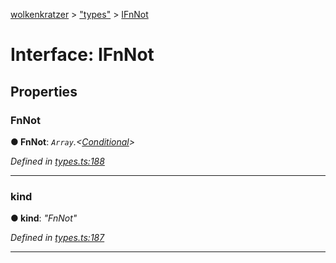 [wolkenkratzer](../README.md) > ["types"](../modules/_types_.md) > [IFnNot](../interfaces/_types_.ifnnot.md)



# Interface: IFnNot


## Properties
<a id="fnnot"></a>

###  FnNot

**●  FnNot**:  *`Array`.<[Conditional](../modules/_types_.md#conditional)>* 

*Defined in [types.ts:188](https://github.com/arminhammer/wolkenkratzer/blob/8ba2fdf/src/types.ts#L188)*





___

<a id="kind"></a>

###  kind

**●  kind**:  *"FnNot"* 

*Defined in [types.ts:187](https://github.com/arminhammer/wolkenkratzer/blob/8ba2fdf/src/types.ts#L187)*





___


